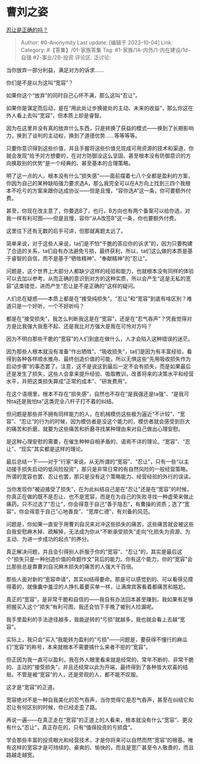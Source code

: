 # 曹刘之姿
[忍让是正确的吗？](https://www.zhihu.com/question/528758518/answer/3235884713)

> Author: #0-Anonymity
> Last update: [编辑于 2023-10-04]
> Link:
> Category: #【答集】/01-家族答集
> Tag: #1-家族/1A-内外/1-内在建设/1d-自强 #2-事业/2B-投资
> 评论区:
> 泛讨论:

当你放弃一部分利益，满足对方的诉求……

你们是不是以为这叫“宽容”？

如果你这个“放弃”的同时自己心怀不满，那么这叫“忍让”。

如果你是谋定而后动，是在“用此处让步换彼处的主动、未来的收益”，那么你这在外人看上去叫“宽容”，但本质上却是睿智。

因为在这里并没有真的放弃什么东西，只是转换了获益的模式——换到了长期影响力，换到了谈判的主动权，换到了道德优势……等等等等。

只要你意识得到这些价值，并且手握将这些价值兑现成可用资源的技术和渠道，你就会发现“给予对方想要的，在对方防御没这么坚固、甚至根本没有防御意识的方向换取别的优势”是一个经典的、甚至基本的合理策略。

明了这一点的人，根本没有什么“损失感”——面前摆着七八个全都是盈利的方案，你因为自己的某种缺陷强力要求选A，那么我完全可以在A方向上找到三四个我根本不吃亏的方案来跟你达成协议——但是且慢，“容你选A”这一条，你可要额外付费。

甚至，你现在改主意了，你要选B了，也行，B方向也有两个备案可以给你选，对我一样有利可图——但是且慢，容你“从A改签B”这一条，你也要额外付费。

这里往下还有无数的后手可讲，但那就离题太远了。

简单来说，对于这些人来说，ta们是不怕“干脆的答应你的诉求”的，因为只要构建了合适的关系，ta们自有办法避免亏损，最终获利，所以，ta们这么做的本质是基于睿智的自信，而不是基于“牺牲精神”、“奉献精神”的“忍让”。

问题是，这个世界上大部分人都缺少这样的经验和能力，也就根本没有同样的体验可以去加以参考，从而正确的意识到对方的这种实质，所以会产生“这是无私的宽容”这类错觉，进而产生“忍让是不是正确的“这样的疑问。

人们总在疑惑——本质上都是在“接受纯损失”，“忍让”和“宽容”到底有啥区别？难道只是一个好听，一个不好听吗？

都是在“接受损失”，我怎么判断我这是在“宽容”，还是在“忍气吞声”？凭我觉得对方是比我强大我惹不起、还是我比对方强大是我在可怜对方吗？

因为不明白那些干脆的“宽容”的人们到底在做什么，人才会陷入这种错误的迷茫。

因为那些人根本就没有准备“作出牺牲”、“吸收损失”，ta们是因为有丰富经验，看得到各种各样顺水推舟、最终创造价值的可能，所以无惧这些“先用吸收损失作为启动步骤”的事态罢了。注意，这不是说这到最后一定不会有损失，而是如果最后还是发生了损失，这些人会拿来提升经验、吸取教训，改善将来的决策水平和经营水平，并把这类损失算成“正常的成本”、“研发费用”。

在这个语境里，根本不存在“损失感”，自然也不存在“是我强还是ta强”、“是我可怜ta还是我怕ta”这类完全八杆子打不着的纠结。

但问题是那些并不拥有同样能力的人，在机械模仿这些极为逼近“不计较”、“宽容”、“忍让”的行为的时候，因为模仿者是没这个能力的，模仿者就会感受到巨大的痛苦和折磨，就要为这些痛苦和折磨寻找某种理由来对自己做出心理安慰。

是这种心理安慰的需要，在催生种种自相矛盾的、语焉不详的理论。“宽容”、“忍让”、“现实”其实都是这样的理论。

最后总结一下——对于“行家”来说，从无所谓的“宽容”、“忍让”，只有一些“以主动接手损失启动的低风险投资”，那只是非常日常的有自然风险的一般经营策略。所谓的宽容也罢、忍让也罢，那只是没有这个策略能力、经营经验的外行的误读。

当你发现你“被迫接受了损失”，在为此纠结自己是在“忍让”还是在“宽容”的时候，你真正在做的既不是忍让、也不是宽容，而是在为自己的失败寻找一种虚荣来做止痛药。只不过选了“忍让”，你会得意于自己“善于隐忍”，有曹操的资质；选了“宽容”，你会得意于自己“心地善良”、“宽厚仁德”，有刘备的风范。

问题是，你如果一直安于用曹刘自况来对冲这些损失的痛苦，这些痛苦就会被这些自我安慰麻木掉、疏解掉，无法成为你从“不断承受损失”走向“化损失为资源、为主动、为进一步成功的起点”的养分。

真正解决问题，并且会引得别人折服于你的“宽容”、“忍让”的，其实是最后这个“损失只是一种创造价值的命题作文”背后的能力。你有这个能力，你的“宽容”会比那些总是靠曹刘自况麻木损失的痛苦的人强大千百倍。

那些人面对新的“宽容申请”，其实纠结得要命。那是可以感觉到的、可以看得见摸得着的，就像囊中羞涩的人挣扎着要买单一样，让满席宾客看着都痛苦和尴尬。

真正的“宽容”，是非常干脆和自信的——我自有办法回本甚至赚到，我如果有足够把握买入这个“损失”有利可图，我还会怕下手晚了被别人捡漏呢。

我手里盈利的手法途径越多，我能逆转的“亏损”就越多，我也就会看上去越“宽容”。

实际上，我只会“买入”我能转为盈利的“亏损”——问题是，要获得不懂行的麻瓜们“宽容”的称号，本来就根本不需要搞什么来者不拒的“宽容”。

但正因为我一直可以盈利，我在外人眼里看来就是经常的、常年不断的、非常干脆的、主动的“接受损失”，并且还经常以此为开端，最终得到了各种皆大欢喜的结局。不管是被“宽容”的人，还是旁观的人，都不能不叹服。

这才是“宽容”的正道。

宽容绝对不是一种自我美化的忍气吞声，当你觉得它是忍气吞声，甚至在纠结它和忍让有何区别的时候，你已经走歪了路。

再说一遍——在真正走在“宽容”的正道上的人看来，根本就没有什么“宽容”、更没有什么“忍让”，真正存在的，只有“值得投资的亏损盘”。

学会那些丰富的投资眼光和经营技术，才是你将来可以自然而然“宽容”的根基。唯有这样的宽容才是可持续的、豪爽的、愉快的，而且是宽广甚至令人敬畏的，而且路越走越宽。
